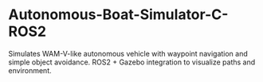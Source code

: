 # Autonomous-Boat-Simulator-C-ROS2
Simulates WAM-V-like autonomous vehicle with waypoint navigation and simple object avoidance. ROS2 + Gazebo integration to visualize paths and environment.
